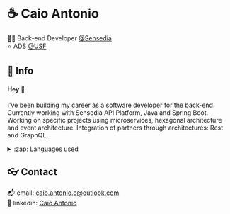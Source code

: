 # :coffee: Caio Antonio

:technologist: Back-end Developer [@Sensedia](https://github.com/Sensedia)  
:star: ADS [@USF](https://www.usf.edu.br/)<br/>

## :speech_balloon: Info

#### Hey :wave:

I've been building my career as a software developer for the back-end. Currently working with Sensedia API Platform, Java and Spring Boot. Working on specific projects using microservices, hexagonal architecture and event architecture. Integration of partners through architectures: Rest and GraphQL. 

<details>
  <summary>:zap: Languages used</summary>
  <br/>
  <div align="center">
    <img src="https://github-readme-stats.vercel.app/api/top-langs/?count_private=true&username=ca1o19c&layout=compact&theme=radical"/> 
  </div>
</details>

## :eyeglasses: Contact

:mailbox_with_mail: email: [caio.antonio.c@outlook.com](mailto:caiocichetti08@gmail.com)  
:link: linkedin: [Caio Antonio](https://www.linkedin.com/in/caio-antonio-cichetti-roberto/)
